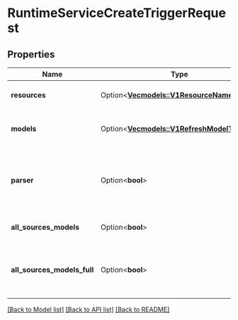 # RuntimeServiceCreateTriggerRequest

## Properties

Name | Type | Description | Notes
------------ | ------------- | ------------- | -------------
**resources** | Option<[**Vec<models::V1ResourceName>**](v1ResourceName.md)> | Resources to trigger. See RefreshTriggerSpec for details. | [optional]
**models** | Option<[**Vec<models::V1RefreshModelTrigger>**](v1RefreshModelTrigger.md)> | Models to trigger. Unlike resources, this supports advanced configuration of the refresh trigger. | [optional]
**parser** | Option<**bool**> | Parser is a convenience flag to trigger the global project parser. Triggering the project parser ensures a pull of the repository and a full parse of all files. | [optional]
**all_sources_models** | Option<**bool**> | Convenience flag to trigger all sources and models. | [optional]
**all_sources_models_full** | Option<**bool**> | Convenience flag to trigger all sources and models. Will trigger models with RefreshModelTrigger.full set to true. | [optional]

[[Back to Model list]](../README.md#documentation-for-models) [[Back to API list]](../README.md#documentation-for-api-endpoints) [[Back to README]](../README.md)


